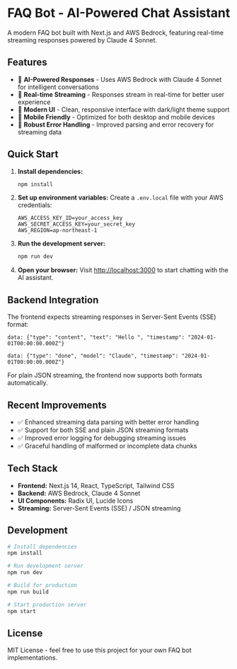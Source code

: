 # FAQ Bot - AI-Powered Chat Assistant

A modern FAQ bot built with Next.js and AWS Bedrock, featuring real-time streaming responses powered by Claude 4 Sonnet.

## Features

- 🤖 **AI-Powered Responses** - Uses AWS Bedrock with Claude 4 Sonnet for intelligent conversations
- 🔄 **Real-time Streaming** - Responses stream in real-time for better user experience
- 🎨 **Modern UI** - Clean, responsive interface with dark/light theme support
- 📱 **Mobile Friendly** - Optimized for both desktop and mobile devices
- 🔧 **Robust Error Handling** - Improved parsing and error recovery for streaming data

## Quick Start

1. **Install dependencies:**

   ```bash
   npm install
   ```

2. **Set up environment variables:**
   Create a `.env.local` file with your AWS credentials:

   ```env
   AWS_ACCESS_KEY_ID=your_access_key
   AWS_SECRET_ACCESS_KEY=your_secret_key
   AWS_REGION=ap-northeast-1
   ```

3. **Run the development server:**

   ```bash
   npm run dev
   ```

4. **Open your browser:**
   Visit [http://localhost:3000](http://localhost:3000) to start chatting with the AI assistant.

## Backend Integration

The frontend expects streaming responses in Server-Sent Events (SSE) format:

```
data: {"type": "content", "text": "Hello ", "timestamp": "2024-01-01T00:00:00.000Z"}

data: {"type": "done", "model": "Claude", "timestamp": "2024-01-01T00:00:00.000Z"}
```

For plain JSON streaming, the frontend now supports both formats automatically.

## Recent Improvements

- ✅ Enhanced streaming data parsing with better error handling
- ✅ Support for both SSE and plain JSON streaming formats
- ✅ Improved error logging for debugging streaming issues
- ✅ Graceful handling of malformed or incomplete data chunks

## Tech Stack

- **Frontend:** Next.js 14, React, TypeScript, Tailwind CSS
- **Backend:** AWS Bedrock, Claude 4 Sonnet
- **UI Components:** Radix UI, Lucide Icons
- **Streaming:** Server-Sent Events (SSE) / JSON streaming

## Development

```bash
# Install dependencies
npm install

# Run development server
npm run dev

# Build for production
npm run build

# Start production server
npm start
```

## License

MIT License - feel free to use this project for your own FAQ bot implementations.
